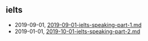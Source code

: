 ## ielts
* 2019-09-01, [2019-09-01-ielts-speaking-part-1.md](../posts\2019-09-01-ielts-speaking-part-1.md)
* 2019-01-01, [2019-10-01-ielts-speaking-part-2.md](../posts\2019-10-01-ielts-speaking-part-2.md)